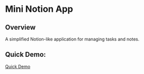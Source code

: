 # Mini Notion App

## Overview

A simplified Notion-like application for managing tasks and notes.

## Quick Demo:
[Quick Demo](https://github.com/werniq/Mini-Notion/assets/73220736/fffee67f-f8cf-4d58-9f51-3dd4107b4e0f)
